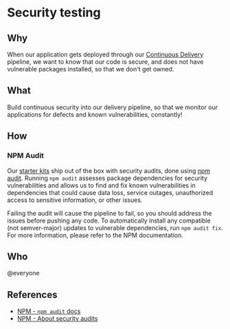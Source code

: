 # Security testing

## Why

When our application gets deployed through our [Continuous Delivery](../../process/continuous-delivery.md) pipeline, we want to know that our code is secure, and does not have vulnerable packages installed, so that we don't get owned.

## What

Build continuous security into our delivery pipeline, so that we monitor our applications for defects and known vulnerabilities, constantly!

## How

### NPM Audit

Our [starter kits](../development/starter-kits.md) ship out of the box with security audits, done using [npm audit](https://docs.npmjs.com/cli/audit). Running `npm audit` assesses package dependencies for security vulnerabilities and allows us to find and fix known vulnerabilities in dependencies that could cause data loss, service outages, unauthorized access to sensitive information, or other issues. 


Failing the audit will cause the pipeline to fail, so you should address the issues before pushing any code. To automatically install any compatible (not semver-major) updates to vulnerable dependencies, run `npm audit fix`. For more information, please refer to the NPM documentation.

## Who

@everyone

## References

- [NPM - `npm audit` docs](https://docs.npmjs.com/cli/audit)
- [NPM - About security audits](https://docs.npmjs.com/getting-started/running-a-security-audit)
